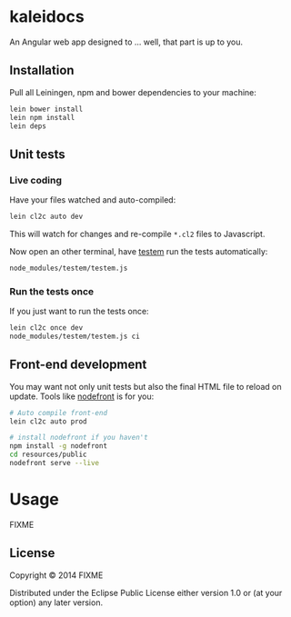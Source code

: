 # kaleidocs

An Angular web app designed to ... well, that part is up to you.

## Installation

Pull all Leiningen, npm and bower dependencies to your machine:

```bash
lein bower install
lein npm install
lein deps
```

## Unit tests

### Live coding

Have your files watched and auto-compiled:

```bash
lein cl2c auto dev
```
This will watch for changes and re-compile `*.cl2` files to Javascript.

Now open an other terminal, have [testem][1] run the tests automatically:

```bash
node_modules/testem/testem.js
```

[1]: https://github.com/airportyh/testem

### Run the tests once

If you just want to run the tests once:

```bash
lein cl2c once dev
node_modules/testem/testem.js ci
```

## Front-end development

You may want not only unit tests but also the final HTML file to
reload on update. Tools like [nodefront][1] is for you:

[1]: http://karthikv.github.io/nodefront/

```bash
# Auto compile front-end
lein cl2c auto prod
```

```bash
# install nodefront if you haven't
npm install -g nodefront
cd resources/public
nodefront serve --live
```

# Usage

FIXME

## License

Copyright © 2014 FIXME

Distributed under the Eclipse Public License either version 1.0 or (at
your option) any later version.
